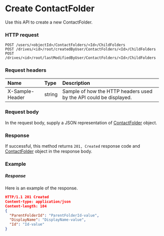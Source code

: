 # Create ContactFolder

Use this API to create a new ContactFolder.
### HTTP request
```http
POST /users/<objectId>/ContactFolders/<Id>/ChildFolders
POST /drives/<id>/root/createdByUser/ContactFolders/<Id>/ChildFolders
POST /drives/<id>/root/lastModifiedByUser/ContactFolders/<Id>/ChildFolders

```
### Request headers
| Name       | Type | Description|
|:---------------|:--------|:----------|
| X-Sample-Header  | string  | Sample of how the HTTP headers used by the API could be displayed.|

### Request body
In the request body, supply a JSON representation of [ContactFolder](../resources/contactfolder.md) object.


### Response
If successful, this method returns `201, Created` response code and [ContactFolder](../resources/contactfolder.md) object in the response body.

### Example
##### Response
Here is an example of the response.
```json
HTTP/1.1 201 Created
Content-type: application/json
Content-length: 104
{
  "ParentFolderId": "ParentFolderId-value",
  "DisplayName": "DisplayName-value",
  "Id": "Id-value"
}
```

<!-- uuid: 3e69f44d-17be-45af-9389-d54226762b5e
2015-10-09 15:58:16 UTC -->